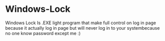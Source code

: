 # Windows-Lock
Windows Lock Is .EXE light program that make full control on log in page because it actually log in page but will never log in to your systembecause no one know password except me :) 
